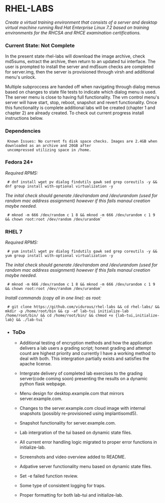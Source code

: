 RHEL-LABS
=========
*Create a virtual training environment that consists of a server and desktop virtual machine running Red Hat Enterprise Linux 7.2 based on training environments for the RHCSA and RHCE examination certifications.*

### Current State: Not Complete ###
 In the present state rhel-labs will download the image archive, check md5sums, extract the archive, then return to an 
 updated tui interface. The user is prompted to install the server and md5sum checks are completed for server.img, then 
 the server is provisioned through virsh and additional menu's unlock.

 Multiple subproccess are handed off when navigating through dialog menus based on changes to state file tests to indicate 
 which dialog menu is used. The server menu is close to having full functionality. The vm control menu's server will have 
 start, stop, reboot, snapshot and revert functionality. Once this functionality is complete additional labs will be 
 created (chapter 1 and chapter 2) are already created. To check out current progress install instructions below.

### Dependencies ###
~~~
 Known Issues: No current fs disk space checks. Images are 2.4GB when downloaded as an archive and 20GB after
 uncompressed utilizing space in /home.
~~~

### Fedora 24+ ###

*Required RPMS:*
~~~
 # dnf install wget pv dialog findutils gawk sed grep coreutils -y && dnf group install with-optional virtualization -y
~~~


*The inital check should generate /dev/random and /dev/urandom (used for
 random mac address assignment) however if this fails manaul creation
 maybe needed.*
~~~
 # mknod -m 666 /dev/random c 1 8 && mknod -m 666 /dev/urandom c 1 9 && chown root:root /dev/random /dev/urandom`
~~~

### RHEL 7 ###

*Required RPMS:*
~~~
 # yum install wget pv dialog findutils gawk sed grep coreutils -y && yum group install with-optional virtualization -y
~~~


*The inital check should generate /dev/random and /dev/urandom (used for
 random mac address assignment) however if this fails manaul creation
 maybe needed.*
~~~
 # mknod -m 666 /dev/random c 1 8 && mknod -m 666 /dev/urandom c 1 9 && chown root:root /dev/random /dev/urandom`
~~~


*Install commands (copy all in one line): as root:*
~~~
 # git clone https://github.com/vidurous/rhel-labs && cd rhel-labs/ && mkdir -p /home/root/bin && cp -af lab-tui initialize-lab /home/root/bin/ && cd /home/root/bin/ && chmod +x {lab-tui,initialize-lab} && ./lab-tui`
~~~

* ### ToDo ###


    -   Additional testing of encryption methods and how the application
        delivers a lab users a grading script; honest grading and attempt
        count are highest priority and currently I have a working method to
        deal with both. This intergration partially exists and satisfies 
        the apache license. 

    -   Intergrate delivery of completed lab exercises to the grading
        server(code coming soon) presenting the results on a dynamic python
        flask webpage.

    -   Menu design for desktop.example.com that mirrors server.example.com.

    -   Changes to the server.example.com cloud image with internal
        snapshots (possibly re-provisioned using implantisomd5).

    -   Snapshot functionality for server.example.com.

    -   Lab intergration of the tui based on dynamic state files.

    -   All current error handling logic migrated to proper error functions
        in initialize-lab.

    -   Screenshots and video overview added to README.

    -   Adpative server functionality menu based on dynamic state files.

    -   Set -e failed function review.

    -   Some type of consistent logging for traps.

    -   Proper formatting for both lab-tui and initialize-lab.
